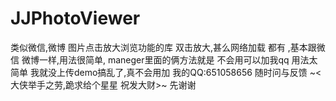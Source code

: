 # JJPhotoViewer
类似微信,微博 图片点击放大浏览功能的库 双击放大,甚么网络加载  都有 ,基本跟微信 微博一样,用法很简单, maneger里面的俩方法就是  不会用可以加我qq   用法太简单 我就没上传demo搞乱了,真不会用加
我的QQ:651058656  随时问与反馈
~<大侠举手之劳,跪求给个星星 祝发大财>~ 先谢谢
